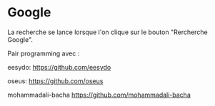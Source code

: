 # Google

La recherche se lance lorsque l'on clique sur le bouton "Rercherche Google".

Pair programming avec :

eesydo: https://github.com/eesydo

oseus: https://github.com/oseus

mohammadali-bacha https://github.com/mohammadali-bacha
